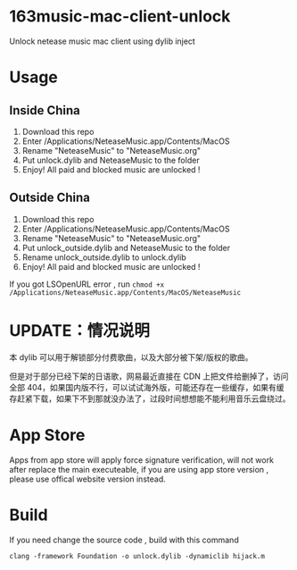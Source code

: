 # 163music-mac-client-unlock
Unlock netease music mac client using dylib inject

# Usage

## Inside China
1. Download this repo
2. Enter /Applications/NeteaseMusic.app/Contents/MacOS
3. Rename "NeteaseMusic" to "NeteaseMusic.org"
4. Put unlock.dylib and NeteaseMusic to the folder
5. Enjoy! All paid and blocked music are unlocked !

## Outside China
1. Download this repo
2. Enter /Applications/NeteaseMusic.app/Contents/MacOS
3. Rename "NeteaseMusic" to "NeteaseMusic.org"
4. Put unlock_outside.dylib and NeteaseMusic to the folder
5. Rename unlock_outside.dylib to unlock.dylib
5. Enjoy! All paid and blocked music are unlocked !


If you got LSOpenURL error , run ```chmod +x  /Applications/NeteaseMusic.app/Contents/MacOS/NeteaseMusic```

# UPDATE：情况说明
本 dylib 可以用于解锁部分付费歌曲，以及大部分被下架/版权的歌曲。

但是对于部分已经下架的日语歌，网易最近直接在 CDN 上把文件给删掉了，访问全部 404，如果国内版不行，可以试试海外版，可能还存在一些缓存，如果有缓存赶紧下载，如果下不到那就没办法了，过段时间想想能不能利用音乐云盘绕过。


# App Store
Apps from app store will apply force signature verification, will not work after replace the main executeable, if you are using app store version , please use offical website version instead.

# Build

If you need change the source code , build with this command

```clang -framework Foundation -o unlock.dylib -dynamiclib hijack.m```